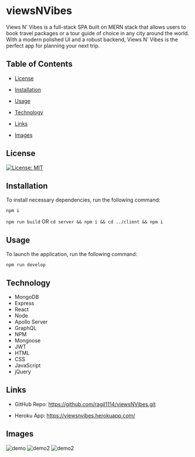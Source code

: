 # viewsNVibes

Views N’ Vibes is a full-stack SPA built on MERN stack that allows users to book travel packages or a tour guide of choice in any city around the world. With a modern polished UI and a robust backend, Views N’ Vibes is the perfect app for planning your next trip.


## Table of Contents

- [License](#license)

- [Installation](#installation)

- [Usage](#usage)

- [Technology](#technology)

- [Links](#Links)

- [Images](#Images)

## License

[![License: MIT](https://img.shields.io/badge/License-MIT-yellow.svg)](https://opensource.org/licenses/MIT)

## Installation

To install necessary dependencies, run the following command:

``` npm i ```

``` npm run build ``` 
OR 
``` cd server && npm i && cd ../client && npm i ```

## Usage

To launch the application, run the following command:

``` npm run develop ```

## Technology

- MongoDB
- Express
- React
- Node
- Apollo Server
- GraphQL
- NPM
- Mongoose
- JWT
- HTML
- CSS
- JavaScript
- jQuery

## Links

- GitHub Repo:
https://github.com/ragil1114/viewsNVibes.git

- Heroku App:
https://viewsnvibes.herokuapp.com/

## Images

![demo](https://github.com/ragil1114/viewsNVibes/blob/main/client/public/demo.png)
![demo2](https://github.com/ragil1114/viewsNVibes/blob/main/client/public/demo2.png)
![demo2](https://github.com/ragil1114/viewsNVibes/blob/main/client/public/demo2.png)
